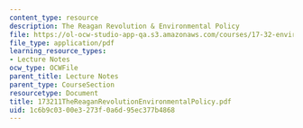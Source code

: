 ```yaml
---
content_type: resource
description: The Reagan Revolution & Environmental Policy
file: https://ol-ocw-studio-app-qa.s3.amazonaws.com/courses/17-32-environmental-politics-and-policy-spring-2003/1c6b9c0300e3273f0a6d95ec377b4868_173211TheReaganRevolutionEnvironmentalPolicy.pdf
file_type: application/pdf
learning_resource_types:
- Lecture Notes
ocw_type: OCWFile
parent_title: Lecture Notes
parent_type: CourseSection
resourcetype: Document
title: 173211TheReaganRevolutionEnvironmentalPolicy.pdf
uid: 1c6b9c03-00e3-273f-0a6d-95ec377b4868
---
```

